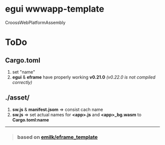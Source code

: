# egui wwwapp-template
CroossWebPlatformAssembly

# ToDo
## Cargo.toml
1. set "name"
2. **egui** & **eframe** have properly working **v0.21.0** *(v0.22.0 is not compiled correctly)*

## ./asset/
1. **sw.js** & **manifest.jsom** => consist cach name
2. **sw.js** => set actual names for **\<app>.js** and **\<app>_bg.wasm** to **Cargo.toml:name**



---
> ### based on [emilk/eframe_template](https://github.com/emilk/eframe_template)
